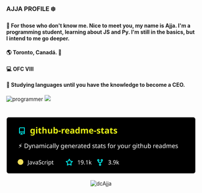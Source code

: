 ###  AJJA PROFILE ❄️

#### 🌠 For those who don't know me. Nice to meet you, my name is Ajja. I'm a programming student, learning about JS and Py. I'm still in the basics, but I intend to me go deeper.

#### 🌎 Toronto, Canadá. 🍁

####  💻 OFC VIII

#### 🌟 Studying languages until you have the knowledge to become a CEO.

![programmer](https://github.com/dcAjja/dcAjja/blob/main/programmer.gif)       [](https://github-readme-stats.vercel.app/api/top-langs/?Username=anuraghazra&layout=compact)
  <img align = " right " src = "https://github-readme-stats.vercel.app/api/top-langs/?username=anuraghazra&layout=demo" />
</a>

#
 <p align="center"><img src="/readme-stats.svg?raw=true" alt="dcAjja"/></p>                                   
 

<p align="center"><img src="https://github-readme-stats.vercel.app/api?username=dcAjja&show_icons=true&theme=radical" alt="dcAjja"/></p>








